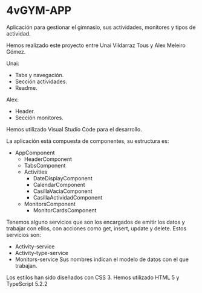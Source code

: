 # 4vGYM-APP
Aplicación para gestionar el gimnasio, sus actividades, monitores y tipos de actividad.

Hemos realizado este proyecto entre Unai Vildarraz Tous y Alex Meleiro Gómez.

Unai: 
  - Tabs y navegación.
  - Sección actividades.
  - Readme.

Alex:
  - Header.
  - Sección monitores.

Hemos utilizado Visual Studio Code para el desarrollo. 

La aplicación está compuesta de componentes, su estructura es:
- AppComponent
  - HeaderComponent
  - TabsComponent
  - Activities
      - DateDisplayComponent
      - CalendarComponent
      - CasillaVaciaComponent
      - CasillaActividadComponent
  - MonitorsComponent
      - MonitorCardsComponent

Tenemos alguno servicios que son los encargados de emitir los datos y trabajar con ellos, con acciones como get, insert, update y delete.
Estos servicios son:
- Activity-service
- Activity-type-service
- Monitors-service
Sus nombres indican el modelo de datos con el que trabajan.

Los estilos han sido diseñados con CSS 3. Hemos utilizado HTML 5 y TypeScript 5.2.2

    
